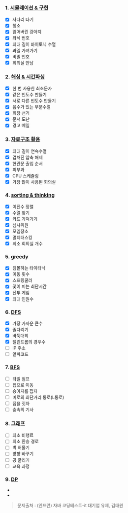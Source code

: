 ### 1. [시뮬레이션 & 구현](https://github.com/BBack-BBoo-Team/Problem_Solving/tree/master/advanced/%EC%8B%9C%EB%AE%AC%EB%A0%88%EC%9D%B4%EC%85%98%26%EA%B5%AC%ED%98%84)

- [X] 사다리 타기
- [X] 청소
- [X] 잃어버린 강아지
- [X] 좌석 번호
- [X] 최대 길이 바이토닉 수열
- [X] 과일 가져가기
- [X] 비밀 번호
- [X] 회의실 만남

### 2. [해싱 & 시간파싱](https://github.com/BBack-BBoo-Team/Problem_Solving/tree/master/advanced/%ED%95%B4%EC%8B%B1%26%EC%8B%9C%EA%B0%84%ED%8C%8C%EC%8B%B1)

- [X] 한 번 사용한 최초문자
- [X] 같은 빈도수 만들기
- [X] 서로 다른 빈도수 만들기
- [X] 음수가 있는 부분수열
- [X] 회장 선거
- [X] 문서 도난
- [X] 경고 메일

### 3. [자료구조 활용](https://github.com/BBack-BBoo-Team/Problem_Solving/tree/master/advanced/%EC%9E%90%EB%A3%8C%EA%B5%AC%EC%A1%B0)

- [X] 최대 길이 연속수열
- [X] 겹쳐진 압축 해제
- [X] 현관문 출입 순서
- [X] 피부과
- [X] CPU 스케쥴링
- [X] 가장 많이 사용된 회의실

### 4. [sorting & thinking](https://github.com/BBack-BBoo-Team/Problem_Solving/tree/master/advanced/%08Sorting%26Thinking)

- [X] 이진수 정렬
- [X] 수열 찾기
- [X] 카드 가져가기
- [X] 심사위원
- [X] 모임장소
- [X] 멀티태스킹
- [X] 최소 회의실 개수

### 5. [greedy](https://github.com/BBack-BBoo-Team/Problem_Solving/blob/master/advanced/greedy/README.md)

- [X] 침몰하는 타이타닉
- [X] 이동 횟수
- [X] 스프링쿨러
- [X] 꽃이 피는 최단시간
- [X] 전투 게임
- [X] 최대 인원수

### 6. [DFS](https://github.com/BBack-BBoo-Team/Problem_Solving/tree/master/advanced/DFS)

- [X] 가장 가까운 큰수
- [X] 줄다리기
- [X] 바둑대회
- [X] 팰린드롬의 경우수
- [ ] IP 주소
- [ ] 알파코드

### 7. [BFS](https://github.com/BBack-BBoo-Team/Problem_Solving/tree/master/advanced/BFS)
- [ ] 타일 점프
- [ ] 집으로 이동
- [ ] 송아지를 잡자
- [ ] 미로의 최단거리 통로(L통로)
- [ ] 집을 짓자
- [ ] 숲속의 기사

### 8. [그래프](https://github.com/BBack-BBoo-Team/Problem_Solving/tree/master/advanced/%EA%B7%B8%EB%9E%98%ED%94%84)

- [ ] 최소 비행료
- [ ] 최소 환승 경로
- [ ] 벽 허물기
- [ ] 방향 바꾸기
- [ ] 공 굴리기
- [ ] 교육 과정

### 9. [DP](https://github.com/BBack-BBoo-Team/Problem_Solving/tree/master/advanced/DP)
-
-

> 문제출처 : (인프런) 자바 코딩테스트-it 대기업 유제, 김태원
